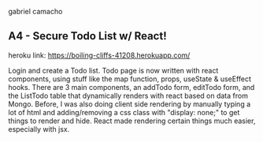 gabriel camacho

## A4 - Secure Todo List w/ React!

heroku link: https://boiling-cliffs-41208.herokuapp.com/

Login and create a Todo list. Todo page is now written with react components, using stuff like the map function, props, useState & useEffect hooks. There are 3 main components, an addTodo form, editTodo form, and the ListTodo table that dynamically renders with react based on data from Mongo. Before, I was also doing client side rendering by manually typing a lot of html and adding/removing a css class with "display: none;" to get things to render and hide. React made rendering certain things much easier, especially with jsx.
